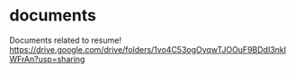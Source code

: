 # documents
Documents related to resume!
<br>
https://drive.google.com/drive/folders/1vo4C53ogOyqwTJOOuF9BDdI3nkIWFrAn?usp=sharing
